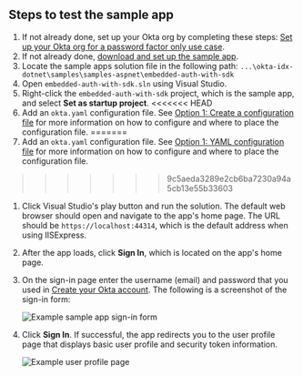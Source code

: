 ## Steps to test the sample app

1. If not already done, set up your Okta org by completing these steps: [Set up your Okta org for a password factor only use case](/docs/guides/oie-embedded-common-org-setup/aspnet/main/#set-up-your-okta-org-for-a-password-factor-only-use-case).
1. If not already done, [download and set up the sample app](/docs/guides/oie-embedded-common-download-setup-app/aspnet/main/).
1. Locate the sample apps solution file in the following path:
`...\okta-idx-dotnet\samples\samples-aspnet\embedded-auth-with-sdk`
1. Open `embedded-auth-with-sdk.sln` using Visual Studio.
1. Right-click the `embedded-auth-with-sdk` project, which is the sample app, and select **Set as startup project**.
<<<<<<< HEAD
1. Add an `okta.yaml` configuration file. See [Option 1: Create a configuration file](/docs/guides/oie-embedded-common-download-setup-app/aspnet/main/#option-1-create-a-configuration-file) for more information on how to configure and where to place the configuration file.
=======
1. Add an `okta.yaml` configuration file. See [Option 1: YAML configuration file](/docs/guides/oie-embedded-common-download-setup-app/aspnet/main/#option-1-configuration-file) for more information on how to configure and where to place the configuration file.
>>>>>>> 9c5aeda3289e2cb6ba7230a94a5cb13e55b33603
1. Click Visual Studio's play button and run the solution. The default web browser should open and navigate to the app's home page. The URL should be `https://localhost:44314`, which is the default address when using IISExpress.
1. After the app loads, click **Sign In**, which is located on the app's home page.
1. On the sign-in page enter the username (email) and password that you used in [Create your Okta account](/docs/guides/oie-embedded-common-org-setup/aspnet/main/#create-your-okta-account). The following is a screenshot of the sign-in form:

   <div class="common-image-format">

    ![Example sample app sign-in form](/img/oie-embedded-sdk/oie-embedded-sdk-sample-app-signin.png)

   </div>

1. Click **Sign In**. If successful, the app redirects you to the user profile page that displays basic user profile and security token information.

   <div class="common-image-format">

    ![Example user profile page](/img/oie-embedded-sdk/oie-embedded-sdk-sample-app-user-profile-page.png)

   </div>
